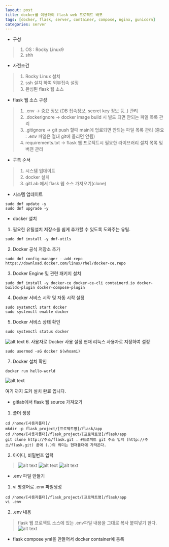 ```yaml
---
layout: post
title: docker를 이용하여 flask web 프로젝트 배포
tags: [docker, flask, server, container, compose, nginx, gunicorn]
categories: server
---
```


- 구성
> 1. OS : Rocky Linux9
> 2. shh


- 사전조건
> 1. Rocky Linux 설치
> 2. ssh 설치 하여 외부접속 설정
> 3. 완성된 flask 웹 소스


- flask 웹 소스 구성
> 1. .env -> 중요 정보 (DB 접속정보, secret key 정보 등..) 관리
> 2. .dockerignore -> docker image build 시 빌드 되면 안되는 파일 목록 관리
> 3. .gitignore -> git push 할때 main에 업로되면 안되는 파일 목록 관리 (중요 : .env 파일은 절대 git에 올리면 안됨)
> 4. requirements.txt -> flask 웹 프로젝트시 필요한 라이브러리 설치 목록 및 버젼 관리

- 구축 순서
> 1. 시스템 업데이트
> 2. docker 설치
> 3. gitLab 에서 flask 웹 소스 가져오기(clone)


- 시스템 업데이트
```
sudo dnf update -y
sudo dnf upgrade -y
```


- docker 설치
1. 필요한 유틸설치
저장소를 쉽게 추가할 수 있도록 도와주는 유틸.
```
sudo dnf install -y dnf-utils
```
2. Docker 공식 저장소 추가
```
sudo dnf config-manager --add-repo https://download.docker.com/linux/rhel/docker-ce.repo
```
3. Docker Engine 및 관련 패키지 설치
```
sudo dnf install -y docker-ce docker-ce-cli containerd.io docker-buildx-plugin docker-compose-plugin
```
4. Docker 서비스 시작 및 자동 시작 설정
```
sudo systemctl start docker
sudo systemctl enable docker
```
5. Docker 서비스 상태 확인
```
sudo systemctl status docker
```
![alt text](docker_run.png)
6. 사용자로 Docker 사용 설정
현재 리눅스 사용자로 지정하여 설정
```
sudo usermod -aG docker $(whoami)
```
7. Docker 설치 확인
```
docker run hello-world
```
![alt text](docker_hello.png)

여기 까지 도커 설치 완료 입니다.


- gitlab에서 flask 웹 source 가져오기
1. 폴더 생성
```
cd /home/[사용자폴더]/
mkdir -p flask_project/[프로젝트명]/flask/app
cd /home/[사용자폴더]/flask_project/[프로젝트명]/flask/app
git clone http://주소/flask.git . #프로젝트 git 주소 입력 (http://주소/flask.git) 끝에 (.)의 의미는 현재폴더에 가져온다.
```
2. 아이디, 비밀번호 입력
>![alt text](git_clone_username.png)
>![alt text](git_clone_password.png)
>![alt text](git_clone_success.png)


- .env 파일 만들기
1. vi 명령어로 .env 파일생성
```
cd /home/[사용자폴더]/flask_project/[프로젝트명]/flask/app
vi .env
```
2. .env 내용
> flask 웹 프로젝트 소스에 있는 .env파일 내용을 그대로 복사 붙여넣기 한다.
>![alt text](env.png)



- flask compose yml을 만들어서 docker container에 등록

